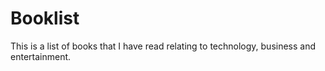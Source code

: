 # Booklist
This is a list of books that I have read relating to technology, business and entertainment.

